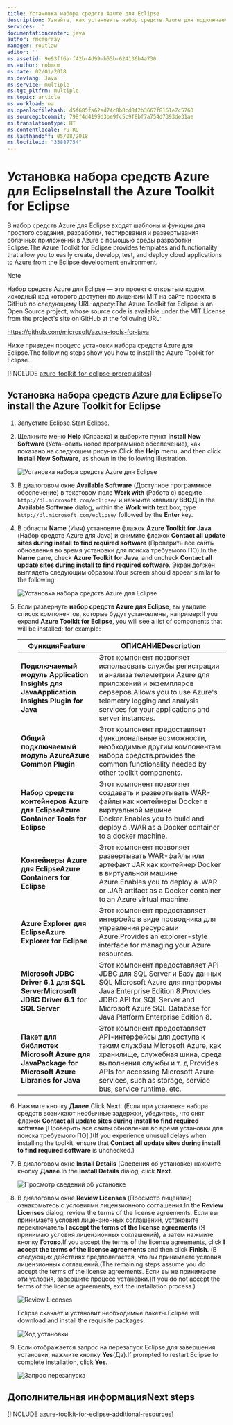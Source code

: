 ```yaml
---
title: Установка набора средств Azure для Eclipse
description: Узнайте, как установить набор средств Azure для подключаемого модуля Eclipse, чтобы создавать и развертывать облачные приложения в Azure.
services: ''
documentationcenter: java
author: rmcmurray
manager: routlaw
editor: ''
ms.assetid: 9e93ff6a-f42b-4d99-b55b-624136b4a730
ms.author: robmcm
ms.date: 02/01/2018
ms.devlang: Java
ms.service: multiple
ms.tgt_pltfrm: multiple
ms.topic: article
ms.workload: na
ms.openlocfilehash: d5f685fa62ad74c8b8cd842b3667f8161e7c5760
ms.sourcegitcommit: 798f4d4199d3be9fc5c9f8bf7a754d7393de31ae
ms.translationtype: HT
ms.contentlocale: ru-RU
ms.lasthandoff: 05/08/2018
ms.locfileid: "33887754"
---
```

# <a name="install-the-azure-toolkit-for-eclipse"></a><span data-ttu-id="223cd-103">Установка набора средств Azure для Eclipse</span><span class="sxs-lookup"><span data-stu-id="223cd-103">Install the Azure Toolkit for Eclipse</span></span>

<span data-ttu-id="223cd-104">В набор средств Azure для Eclipse входят шаблоны и функции для простого создания, разработки, тестирования и развертывания облачных приложений в Azure с помощью среды разработки Eclipse.</span><span class="sxs-lookup"><span data-stu-id="223cd-104">The Azure Toolkit for Eclipse provides templates and functionality that allow you to easily create, develop, test, and deploy cloud applications to Azure from the Eclipse development environment.</span></span>

> [!NOTE] 
> 
> <span data-ttu-id="223cd-105">Набор средств Azure для Eclipse — это проект с открытым кодом, исходный код которого доступен по лицензии MIT на сайте проекта в GitHub по следующему URL-адресу:</span><span class="sxs-lookup"><span data-stu-id="223cd-105">The Azure Toolkit for Eclipse is an Open Source project, whose source code is available under the MIT License from the project's site on GitHub at the following URL:</span></span> 
> 
> <https://github.com/microsoft/azure-tools-for-java> 
> 

<span data-ttu-id="223cd-106">Ниже приведен процесс установки набора средств Azure для Eclipse.</span><span class="sxs-lookup"><span data-stu-id="223cd-106">The following steps show you how to install the Azure Toolkit for Eclipse.</span></span>

[!INCLUDE [azure-toolkit-for-eclipse-prerequisites](../includes/azure-toolkit-for-eclipse-prerequisites.md)]

## <a name="to-install-the-azure-toolkit-for-eclipse"></a><span data-ttu-id="223cd-107">Установка набора средств Azure для Eclipse</span><span class="sxs-lookup"><span data-stu-id="223cd-107">To install the Azure Toolkit for Eclipse</span></span>

1. <span data-ttu-id="223cd-108">Запустите Eclipse.</span><span class="sxs-lookup"><span data-stu-id="223cd-108">Start Eclipse.</span></span>

1. <span data-ttu-id="223cd-109">Щелкните меню **Help** (Справка) и выберите пункт **Install New Software** (Установить новое программное обеспечение), как показано на следующем рисунке.</span><span class="sxs-lookup"><span data-stu-id="223cd-109">Click the **Help** menu, and then click **Install New Software**, as shown in the following illustration.</span></span>
   
   ![Установка набора средств Azure для Eclipse][01]

1. <span data-ttu-id="223cd-111">В диалоговом окне **Available Software** (Доступное программное обеспечение) в текстовом поле **Work with** (Работа с) введите `http://dl.microsoft.com/eclipse/` и нажмите клавишу **ВВОД**.</span><span class="sxs-lookup"><span data-stu-id="223cd-111">In the **Available Software** dialog, within the **Work with** text box, type `http://dl.microsoft.com/eclipse/` followed by the **Enter** key.</span></span>

1. <span data-ttu-id="223cd-112">В области **Name** (Имя) установите флажок **Azure Toolkit for Java** (Набор средств Azure для Java) и снимите флажок **Contact all update sites during install to find required software** (Проверить все сайты обновления во время установки для поиска требуемого ПО).</span><span class="sxs-lookup"><span data-stu-id="223cd-112">In the **Name** pane, check **Azure Toolkit for Java**, and uncheck **Contact all update sites during install to find required software**.</span></span> <span data-ttu-id="223cd-113">Экран должен выглядеть следующим образом:</span><span class="sxs-lookup"><span data-stu-id="223cd-113">Your screen should appear similar to the following:</span></span>
   
   ![Установка набора средств Azure для Eclipse][02]

1. <span data-ttu-id="223cd-115">Если развернуть **набор средств Azure для Eclipse**, вы увидите список компонентов, которые будут установлены, например:</span><span class="sxs-lookup"><span data-stu-id="223cd-115">If you expand **Azure Toolkit for Eclipse**, you will see a list of components that will be installed; for example:</span></span>

   | <span data-ttu-id="223cd-116">Функция</span><span class="sxs-lookup"><span data-stu-id="223cd-116">Feature</span></span> | <span data-ttu-id="223cd-117">ОПИСАНИЕ</span><span class="sxs-lookup"><span data-stu-id="223cd-117">Description</span></span> | 
   |---|---| 
   | <span data-ttu-id="223cd-118">**Подключаемый модуль Application Insights для Java**</span><span class="sxs-lookup"><span data-stu-id="223cd-118">**Application Insights Plugin for Java**</span></span> | <span data-ttu-id="223cd-119">Этот компонент позволяет использовать службы регистрации и анализа телеметрии Azure для приложений и экземпляров серверов.</span><span class="sxs-lookup"><span data-stu-id="223cd-119">Allows you to use Azure's telemetry logging and analysis services for your applications and server instances.</span></span> | 
   | <span data-ttu-id="223cd-120">**Общий подключаемый модуль Azure**</span><span class="sxs-lookup"><span data-stu-id="223cd-120">**Azure Common Plugin**</span></span> | <span data-ttu-id="223cd-121">Этот компонент предоставляет функциональные возможности, необходимые другим компонентам набора средств.</span><span class="sxs-lookup"><span data-stu-id="223cd-121">provides the common functionality needed by other toolkit components.</span></span> | 
   | <span data-ttu-id="223cd-122">**Набор средств контейнеров Azure для Eclipse**</span><span class="sxs-lookup"><span data-stu-id="223cd-122">**Azure Container Tools for Eclipse**</span></span> | <span data-ttu-id="223cd-123">Этот компонент позволяет создавать и развертывать WAR-файлы как контейнеры Docker в виртуальной машине Docker.</span><span class="sxs-lookup"><span data-stu-id="223cd-123">Enables you to build and deploy a .WAR as a Docker container to a docker machine.</span></span> | 
   | <span data-ttu-id="223cd-124">**Контейнеры Azure для Eclipse**</span><span class="sxs-lookup"><span data-stu-id="223cd-124">**Azure Containers for Eclipse**</span></span> | <span data-ttu-id="223cd-125">Этот компонент позволяет развертывать WAR-файлы или артефакт JAR как контейнер Docker в виртуальной машине Azure.</span><span class="sxs-lookup"><span data-stu-id="223cd-125">Enables you to deploy a .WAR or .JAR artifact as a Docker container to an Azure virtual machine.</span></span> | 
   | <span data-ttu-id="223cd-126">**Azure Explorer для Eclipse**</span><span class="sxs-lookup"><span data-stu-id="223cd-126">**Azure Explorer for Eclipse**</span></span> | <span data-ttu-id="223cd-127">Этот компонент предоставляет интерфейс в виде проводника для управления ресурсами Azure.</span><span class="sxs-lookup"><span data-stu-id="223cd-127">Provides an explorer-style interface for managing your Azure resources.</span></span> | 
   | <span data-ttu-id="223cd-128">**Microsoft JDBC Driver 6.1 для SQL Server**</span><span class="sxs-lookup"><span data-stu-id="223cd-128">**Microsoft JDBC Driver 6.1 for SQL Server**</span></span> | <span data-ttu-id="223cd-129">Этот компонент предоставляет API JDBC для SQL Server и Базу данных SQL Microsoft Azure для платформы Java Enterprise Edition 8.</span><span class="sxs-lookup"><span data-stu-id="223cd-129">Provides JDBC API for SQL Server and Microsoft Azure SQL Database for Java Platform Enterprise Edition 8.</span></span> | 
   | <span data-ttu-id="223cd-130">**Пакет для библиотек Microsoft Azure для Java**</span><span class="sxs-lookup"><span data-stu-id="223cd-130">**Package for Microsoft Azure Libraries for Java**</span></span> | <span data-ttu-id="223cd-131">Этот компонент предоставляет API-интерфейсы для доступа к таким службам Microsoft Azure, как хранилище, служебная шина, среда выполнения службы и т. д.</span><span class="sxs-lookup"><span data-stu-id="223cd-131">Provides APIs for accessing Microsoft Azure services, such as storage, service bus, service runtime, etc.</span></span> | 

1. <span data-ttu-id="223cd-132">Нажмите кнопку **Далее**.</span><span class="sxs-lookup"><span data-stu-id="223cd-132">Click **Next**.</span></span> <span data-ttu-id="223cd-133">(Если при установке набора средств возникают необычные задержки, убедитесь, что снят флажок **Contact all update sites during install to find required software** [Проверить все сайты обновления во время установки для поиска требуемого ПО].)</span><span class="sxs-lookup"><span data-stu-id="223cd-133">(If you experience unusual delays when installing the toolkit, ensure that **Contact all update sites during install to find required software** is unchecked.)</span></span>

1. <span data-ttu-id="223cd-134">В диалоговом окне **Install Details** (Сведения об установке) нажмите кнопку **Далее**.</span><span class="sxs-lookup"><span data-stu-id="223cd-134">In the **Install Details** dialog, click **Next**.</span></span>
   
   ![Просмотр сведений об установке][03]

1. <span data-ttu-id="223cd-136">В диалоговом окне **Review Licenses** (Просмотр лицензий) ознакомьтесь с условиями лицензионного соглашения.</span><span class="sxs-lookup"><span data-stu-id="223cd-136">In the **Review Licenses** dialog, review the terms of the license agreements.</span></span> <span data-ttu-id="223cd-137">Если вы принимаете условия лицензионных соглашений, установите переключатель **I accept the terms of the license agreements** (Я принимаю условия лицензионных соглашений), а затем нажмите кнопку **Готово**.</span><span class="sxs-lookup"><span data-stu-id="223cd-137">If you accept the terms of the license agreements, click **I accept the terms of the license agreements** and then click **Finish**.</span></span> <span data-ttu-id="223cd-138">(В следующих действиях предполагается, что вы принимаете условия лицензионных соглашений.</span><span class="sxs-lookup"><span data-stu-id="223cd-138">(The remaining steps assume you do accept the terms of the license agreements.</span></span> <span data-ttu-id="223cd-139">Если вы не принимаете эти условия, завершите процесс установки.)</span><span class="sxs-lookup"><span data-stu-id="223cd-139">If you do not accept the terms of the license agreements, exit the installation process.)</span></span>
   
   ![Review Licenses][04]
   
   <span data-ttu-id="223cd-141">Eclipse скачает и установит необходимые пакеты.</span><span class="sxs-lookup"><span data-stu-id="223cd-141">Eclipse will download and install the requisite packages.</span></span>
   
   ![Ход установки][05]

1. <span data-ttu-id="223cd-143">Если отображается запрос на перезапуск Eclipse для завершения установки, нажмите кнопку **Yes**(Да).</span><span class="sxs-lookup"><span data-stu-id="223cd-143">If prompted to restart Eclipse to complete installation, click **Yes**.</span></span>
   
   ![Запрос перезапуска][06]

## <a name="next-steps"></a><span data-ttu-id="223cd-145">Дополнительная информация</span><span class="sxs-lookup"><span data-stu-id="223cd-145">Next steps</span></span>

[!INCLUDE [azure-toolkit-for-eclipse-additional-resources](../includes/azure-toolkit-for-eclipse-additional-resources.md)]

<!-- URL List -->

<!-- Legacy MSDN URL = https://msdn.microsoft.com/library/azure/hh690946.aspx -->

<!-- IMG List -->

[01]: media/azure-toolkit-for-eclipse-installation/eclipse-installation-01.png
[02]: media/azure-toolkit-for-eclipse-installation/eclipse-installation-02.png
[03]: media/azure-toolkit-for-eclipse-installation/eclipse-installation-03.png
[04]: media/azure-toolkit-for-eclipse-installation/eclipse-installation-04.png
[05]: media/azure-toolkit-for-eclipse-installation/eclipse-installation-05.png
[06]: media/azure-toolkit-for-eclipse-installation/eclipse-installation-06.png
